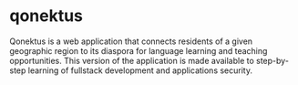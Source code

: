 # qonektus
Qonektus is a web application that connects residents of a given geographic region to its diaspora for language learning and teaching opportunities. This version of the application is made available to step-by-step learning of fullstack development and applications security.
